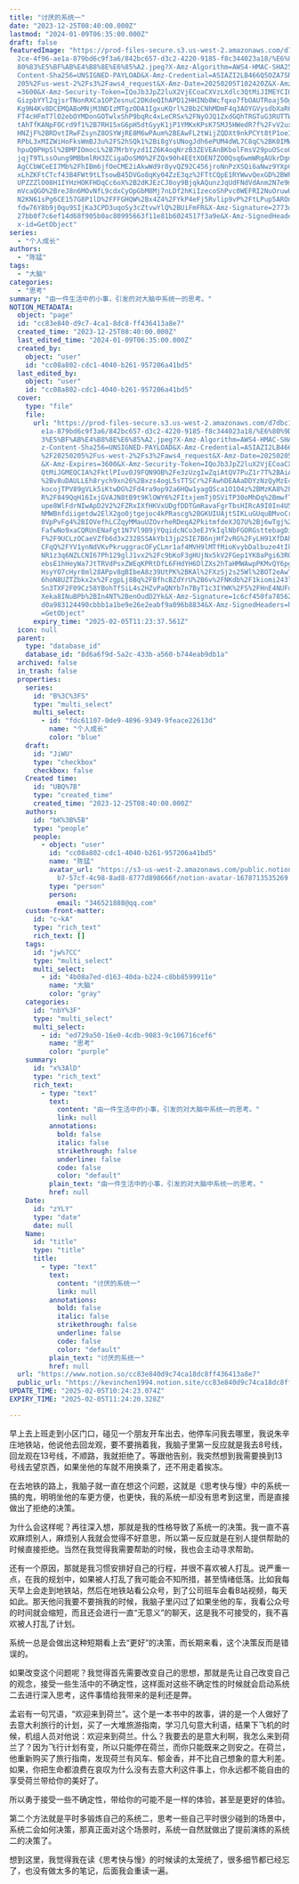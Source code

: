 ```yaml
---
title: "讨厌的系统一"
date: "2023-12-25T08:40:00.000Z"
lastmod: "2024-01-09T06:35:00.000Z"
draft: false
featuredImage: "https://prod-files-secure.s3.us-west-2.amazonaws.com/d7dbc101-8\
  2ce-4f96-ae1a-879bd6c9f3a6/842bc657-d3c2-4220-9185-f8c344023a18/%E6%80%9D%E8%\
  80%83%E5%BF%AB%E4%B8%8E%E6%85%A2.jpeg?X-Amz-Algorithm=AWS4-HMAC-SHA256&X-Amz-\
  Content-Sha256=UNSIGNED-PAYLOAD&X-Amz-Credential=ASIAZI2LB466Q5OZA7SR%2F20250\
  205%2Fus-west-2%2Fs3%2Faws4_request&X-Amz-Date=20250205T102420Z&X-Amz-Expires\
  =3600&X-Amz-Security-Token=IQoJb3JpZ2luX2VjECoaCXVzLXdlc3QtMiJIMEYCIQCDbK4KKn\
  GizpbYYl2qjsrTNonRXCa1OPZesnuC2DKdeQIhAPD12HHINb8Wcfqxo7fbOAUTRoaj5OgC9HkPfiX\
  Kg9N4Kv8DCEMQABoMNjM3NDIzMTgzODA1IgxuKQrl%2Bb2CNhMDmF4q3AOYGVysdbXaR6I8H1GS%2\
  FT4cHFmT7lO2ebOYMDonGOTwlxShP9bqRc4xLeCRSx%2FNyOJQ1ZxdGQhTRGTuG3RUTTW4mm2IE2v\
  tAhTfKANpFOCrd9f1%2B7RH15xG6pH5dtGyyK1jP1YMKxKPsK7SMJ5HWedR7f%2FvV2ux4%2FDJoJ\
  HNZjF%2BRDvtIRwFZsynZ8OSYWjRE8M6wPAum%2BEAwFL2tWijZQDXt9nkPCYt8tP1oeIawcoMsaV\
  RPbL3xMIZWiHoFksWmBJ3u%2FS2hSQk1%2Bi8gYsUNogJdh6ePUM4dWL7C8qC%2BK0IMWULEue6Oi\
  hpuQ0PHpSl%2BMPIOmocL%2B7MrbYyzd1IZ6K4oqNrzB3ZEVEAnBKbolFmsV29puOScoG%2FePmRL\
  jqjT9TLssOung9MBbmlRH3ZCigaDoSM0%2FZQx90h4EEtXOEN7ZO0Qsq6wmWRgAUkrDgnmWcwGV2E\
  AgCCbWCeEI7Mb%2FhIBm6jfOeCME2iAkwWd9r8yvQZ92C456jroNnPzXSQi6aNwz9YXpCgaXCdAAT\
  xLhZKFtCTcf43B4FWt9tLTsowB45DVGo8qKy04ZzE3qz%2FTtCQpE1RYWwvQexGD%2BWF72nNN15g\
  UPZZZlO08H1IYHzHOKFHDqCc6oX%2B2dKJEzCJ8oy9BjqkAQunzJqUdFNdVdAnm2N7e9mggFLDIcD\
  mVcaQGO%2BreJ8n6MOvNfL9cdxCyOpGbM8Mj7nLDf2hKiIzecoShPvc0WEFRI2NuOruwUmqFIkhaX\
  N2KN61sPg6CE157G8P1lD%2FFFGHQW%2Bx4Z4%2FYkP4eFj5Rvlip9vP%2FtLPup5AROnI5vVSMhU\
  fdw76Y8b9j0qu9SIjKa3CPD3uqoSy3cZtvwYlQ%2BUiFmFR&X-Amz-Signature=2773d817e6b61\
  27bb0f7c6ef14d68f905b0ac80995663f11e81b6024517f3a9e&X-Amz-SignedHeaders=host&\
  x-id=GetObject"
series:
  - "个人成长"
authors:
  - "陈猛"
tags:
  - "大脑"
categories:
  - "思考"
summary: "由一件生活中的小事，引发的对大脑中系统一的思考。"
NOTION_METADATA:
  object: "page"
  id: "cc83e840-d9c7-4ca1-8dc8-ff436413a8e7"
  created_time: "2023-12-25T08:40:00.000Z"
  last_edited_time: "2024-01-09T06:35:00.000Z"
  created_by:
    object: "user"
    id: "cc08a802-cdc1-4040-b261-957206a41bd5"
  last_edited_by:
    object: "user"
    id: "cc08a802-cdc1-4040-b261-957206a41bd5"
  cover:
    type: "file"
    file:
      url: "https://prod-files-secure.s3.us-west-2.amazonaws.com/d7dbc101-82ce-4f96-a\
        e1a-879bd6c9f3a6/842bc657-d3c2-4220-9185-f8c344023a18/%E6%80%9D%E8%80%8\
        3%E5%BF%AB%E4%B8%8E%E6%85%A2.jpeg?X-Amz-Algorithm=AWS4-HMAC-SHA256&X-Am\
        z-Content-Sha256=UNSIGNED-PAYLOAD&X-Amz-Credential=ASIAZI2LB466YUYSWDIR\
        %2F20250205%2Fus-west-2%2Fs3%2Faws4_request&X-Amz-Date=20250205T102337Z\
        &X-Amz-Expires=3600&X-Amz-Security-Token=IQoJb3JpZ2luX2VjECoaCXVzLXdlc3\
        QtMiJGMEQCIA%2FktlPIuv0J9FQN9OB%2Fe3zUzgIwZqiAtQV7PuZ1r7T%2BAiAXMIoufk3\
        %2Bv8uDAULLEh8rych9xn26%2Bxzs4ogL5sTTSCr%2FAwhDEAAaDDYzNzQyMzE4MzgwNSIM\
        kocojTPV89gVLk5iKtwDG%2Fd4ra9op92a6HQw1yagQSca1O1O4z%2BMzKA8%2FMtgCPqAK\
        R%2F849QqH16IxjGVAJN8tB9t9KlOWY6%2FItxjemTj0SViTP30oMhDq%2BmwfTxj%2Fk88\
        upe8WlFdrNIwApD2V2%2FZRxIXfHKVxUDgfDDTGmRavaFgrTbsHIRcA9I0In4U5ea4Zypis\
        NMWBnfdiigetdw2ElX2go0jtgejoc4kPRascg%2BGKUIUAjtSIKLuGUquBMvoCrGqe8xW41\
        0VpPvFg4%2BIOVefhLCZqyMMauUZOvrheRDeqA2PkitmfdeXJQ7U%2Bj6wTgj%2BBW8RufY\
        FafwNo9xaCQRUnENaFgt1N7Vl9B9jYQqidcNCo3eEJYkIqlNbFGORGsttebagDivrkmMf%2\
        F%2F9UCLzOCaeVZfb6d3x2328SSAkYb13jp2SIE7B6njHf2vRG%2FyLH91XfDAh%2BtpdGa\
        CFqQ%2FYV1ynNdVKvPkruggracOFyCLmr1af4MVH9lMTfMioKvybDalbuze4tIkH9vMFvJX\
        NR1z3q6NZLCNI67Ph129glJ1vx2%2Fc9bKoF3gHUjNx5kV2FGep1YK8aPgi63RO5DjYmrfv\
        ebsE1hHeyWa7JtTRVdPsxZWEqKPRtDfL6FHdYH6DlZXs2hTaHMWAwpPKMvQY6pgGBfcD%2B\
        HsyYO7cHyr8ml28APpv8gBIbeA8z39UtPK%2BKAl%2FXzSj2s25Wl%2BOT2eAwTCjs2XAdy\
        6hoN8UZTZbkx2x%2FzgpLj8Bq%2FBfhcBZdYrU%2B6v%2FNKdb%2F1kiomi243lS%2B%2Bq\
        Sn3TXF2F09Cz58YBohTfSiL4s2HZvPaQNYb7n7ByT1c3IYWK%2FS%2FHnE4NUFunNaDyIhd\
        Xeka8INuBPb%2BIn4NT%2BenOudD2Yk&X-Amz-Signature=1c6cf450fa7856222256f60\
        d0a983124490cbbb1a1be9e26e2eabf9a096b8834&X-Amz-SignedHeaders=host&x-id\
        =GetObject"
      expiry_time: "2025-02-05T11:23:37.561Z"
  icon: null
  parent:
    type: "database_id"
    database_id: "8d6a6f9d-5a2c-433b-a560-b744eab9db1a"
  archived: false
  in_trash: false
  properties:
    series:
      id: "B%3C%3FS"
      type: "multi_select"
      multi_select:
        - id: "fdc61107-0de9-4896-9349-9feace22613d"
          name: "个人成长"
          color: "blue"
    draft:
      id: "JiWU"
      type: "checkbox"
      checkbox: false
    Created time:
      id: "UBQ%7B"
      type: "created_time"
      created_time: "2023-12-25T08:40:00.000Z"
    authors:
      id: "bK%3B%5B"
      type: "people"
      people:
        - object: "user"
          id: "cc08a802-cdc1-4040-b261-957206a41bd5"
          name: "陈猛"
          avatar_url: "https://s3-us-west-2.amazonaws.com/public.notion-static.com/775523\
            b7-57cf-4c98-8ad8-8777d898666f/notion-avatar-1678713535269.png"
          type: "person"
          person:
            email: "346521888@qq.com"
    custom-front-matter:
      id: "c~kA"
      type: "rich_text"
      rich_text: []
    tags:
      id: "jw%7CC"
      type: "multi_select"
      multi_select:
        - id: "4b08a7ed-d163-40da-b224-c8bb8599911e"
          name: "大脑"
          color: "gray"
    categories:
      id: "nbY%3F"
      type: "multi_select"
      multi_select:
        - id: "ed729a50-16e0-4cdb-9083-9c106716cef6"
          name: "思考"
          color: "purple"
    summary:
      id: "x%3AlD"
      type: "rich_text"
      rich_text:
        - type: "text"
          text:
            content: "由一件生活中的小事，引发的对大脑中系统一的思考。"
            link: null
          annotations:
            bold: false
            italic: false
            strikethrough: false
            underline: false
            code: false
            color: "default"
          plain_text: "由一件生活中的小事，引发的对大脑中系统一的思考。"
          href: null
    Date:
      id: "zYLY"
      type: "date"
      date: null
    Name:
      id: "title"
      type: "title"
      title:
        - type: "text"
          text:
            content: "讨厌的系统一"
            link: null
          annotations:
            bold: false
            italic: false
            strikethrough: false
            underline: false
            code: false
            color: "default"
          plain_text: "讨厌的系统一"
          href: null
  url: "https://www.notion.so/cc83e840d9c74ca18dc8ff436413a8e7"
  public_url: "https://kevinchen1994.notion.site/cc83e840d9c74ca18dc8ff436413a8e7"
UPDATE_TIME: "2025-02-05T10:24:23.074Z"
EXPIRY_TIME: "2025-02-05T11:24:20.328Z"

---
```

<link rel="stylesheet" href="https://cdn.jsdelivr.net/npm/katex@0.16.2/dist/katex.min.css" integrity="sha384-bYdxxUwYipFNohQlHt0bjN/LCpueqWz13HufFEV1SUatKs1cm4L6fFgCi1jT643X" crossorigin="anonymous">


早上去上班走到小区门口，碰见一个朋友开车出去，他停车问我去哪里，我说朱辛庄地铁站，他说他去回龙观，要不要捎着我，我脑子里第一反应就是我去8号线，回龙观在13号线，不顺路，我就拒绝了。等跟他告别，我突然想到我需要换到13号线去望京西，如果坐他的车就不用换乘了，还不用走着挨冻。


在去地铁的路上，我脑子就一直在想这个问题，这就是《思考快与慢》中的系统一搞的鬼，明明坐他的车更方便，也更快，我的系统一却没有思考到这里，而是直接做出了拒绝的决策。


为什么会这样呢？再往深入想，那就是我的性格导致了系统一的决策。我一直不喜欢麻烦别人，麻烦别人我就会觉得不好意思，所以第一反应就是在别人提供帮助的时候直接拒绝。当然在我觉得我需要帮助的时候，我也会主动寻求帮助。


还有一个原因，那就是我习惯安排好自己的行程，并很不喜欢被人打乱。说严重一点，在我的规划中，如果被人打乱了我可能会不知所措，甚至情绪低落。比如我每天早上会走到地铁站，然后在地铁站看公众号，到了公司班车会看B站视频，每天如此。那天他问我要不要捎我的时候，我脑子里闪过了如果坐他的车，我看公众号的时间就会缩短，而且还会进行一直“无意义”的聊天，这是我不可接受的，我不喜欢被人打乱了计划。


系统一总是会做出这种短期看上去“更好”的决策，而长期来看，这个决策反而是错误的。


如果改变这个问题呢？我觉得首先需要改变自己的思想，那就是先让自己改变自己的观念，接受一些生活中的不确定性，这样面对这些不确定性的时候就会启动系统二去进行深入思考，这件事情给我带来的是利还是弊。


孟岩有一句咒语，“欢迎来到荷兰”。这个是一本书中的故事，讲的是一个人做好了去意大利旅行的计划，买了一大堆旅游指南，学习几句意大利语，结果下飞机的时候，机组人员对他说：欢迎来到荷兰。什么？我要去的是意大利啊，我怎么来到荷兰了？因为飞行计划有变，所以只能停在荷兰，而你只能既来之则安之。在荷兰，他重新购买了旅行指南，发现荷兰有风车、郁金香，并不比自己想象的意大利差。如果，你把生命都浪费在哀叹为什么没有去意大利这件事上，你永远都不能自由的享受荷兰带给你的美好了。


所以勇于接受一些不确定性，带给你的可能不是一样的体验，甚至是更好的体验。


第二个方法就是平时多锻炼自己的系统二，思考一些自己平时很少碰到的场景中，系统二会如何决策，那真正面对这个场景时，系统一自然就做出了提前演练的系统二的决策了。


想到这里，我觉得我在读《思考快与慢》的时候读的太笼统了，很多细节都已经忘了，也没有做太多的笔记，后面我会重读一遍。


